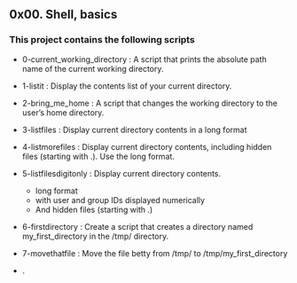 ## 0x00. Shell, basics

### This project contains the following scripts

* 0-current_working_directory
  :	A script that prints the absolute path name of the current working directory.

* 1-listit
  :	Display the contents list of your current directory.	

* 2-bring_me_home
  :	A script that changes the working directory to the user’s home directory.

* 3-listfiles
  : Display current directory contents in a long format

* 4-listmorefiles
  : Display current directory contents, including hidden files (starting with .). Use the long format.

* 5-listfilesdigitonly
  : Display current directory contents.
    
	* long format
	* with user and group IDs displayed numerically
	* And hidden files (starting with .)
* 6-firstdirectory
  : Create a script that creates a directory named my_first_directory in the /tmp/ directory.

* 7-movethatfile
  : Move the file betty from /tmp/ to /tmp/my_first_directory

* .
